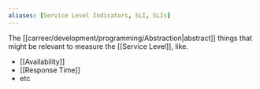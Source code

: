 ```yaml
---
aliases: [Service Level Indicators, SLI, SLIs]
---
```


The [[carreer/development/programming/Abstraction|abstract]] things that might be relevant to measure the [[Service Level]], like.

- [[Availability]]
- [[Response Time]]
- etc
